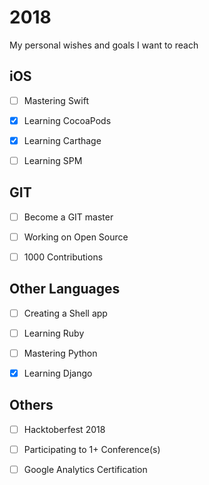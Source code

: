 # 2018
My personal wishes and goals I want to reach


## iOS

- [ ] Mastering Swift

- [x] Learning CocoaPods

- [x] Learning Carthage

- [ ] Learning SPM


## GIT

- [ ] Become a GIT master

- [ ] Working on Open Source

- [ ] 1000 Contributions


## Other Languages

- [ ] Creating a Shell app

- [ ] Learning Ruby

- [ ] Mastering Python

- [x] Learning Django

## Others

- [ ] Hacktoberfest 2018

- [ ] Participating to 1+ Conference(s)

- [ ] Google Analytics Certification
